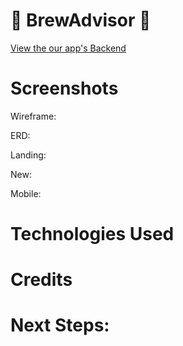 # 🍺 BrewAdvisor 🍻

[View the our app's Backend](https://github.com/RohanPNaher/brew-advisor-back-end)

# Screenshots
Wireframe:


ERD:


Landing:


New:


Mobile:


# Technologies Used 


#  Credits 


# Next Steps:
